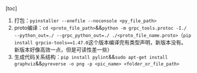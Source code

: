 [toc]
1. 打包：`pyinstaller --onefile --noconsole <py_file_path>`
2. proto编译：`cd <proto_file_path>`&&`python -m grpc_tools.protoc -I./ --python_out=./ --grpc_python_out=./ ./<proto_file_name.proto>`（`pip install grpcio-tools==1.47.0`这个版本编译完有类型声明，新版本没有。新版本好像高效一点，但是可读性差一些）
3. 生成代码关系结构：`pip install pylint`&&`sudo apt-get install graphviz`&&`pyreverse -o png -p <pic_name> <folder_or_file_path>`